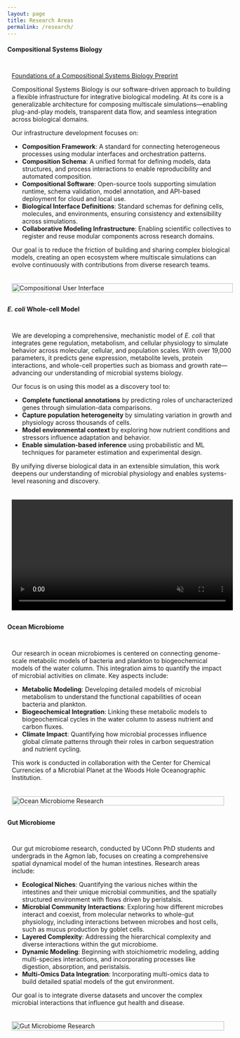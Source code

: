```yaml
---
layout: page
title: Research Areas
permalink: /research/
---
```


#### Compositional Systems Biology
<div style="display: flex; flex-direction: column; align-items: flex-start;">
  <!-- Text Section -->
  <div style="padding: 10px; width: 100%;">
    <p><a href="https://arxiv.org/abs/2408.00942">Foundations of a Compositional Systems Biology Preprint</a></p>
    <p>Compositional Systems Biology is our software-driven approach to building a flexible infrastructure for integrative biological modeling. At its core is a generalizable architecture for composing multiscale simulations—enabling plug-and-play models, transparent data flow, and seamless integration across biological domains.</p>
    <p>Our infrastructure development focuses on:</p>
    <ul>
      <li><strong>Composition Framework</strong>: A standard for connecting heterogeneous processes using modular interfaces and orchestration patterns.</li>
      <li><strong>Composition Schema</strong>: A unified format for defining models, data structures, and process interactions to enable reproducibility and automated composition.</li>
      <li><strong>Compositional Software</strong>: Open-source tools supporting simulation runtime, schema validation, model annotation, and API-based deployment for cloud and local use.</li>
      <li><strong>Biological Interface Definitions</strong>: Standard schemas for defining cells, molecules, and environments, ensuring consistency and extensibility across simulations.</li>
      <li><strong>Collaborative Modeling Infrastructure</strong>: Enabling scientific collectives to register and reuse modular components across research domains.</li>
    </ul>
    <p>Our goal is to reduce the friction of building and sharing complex biological models, creating an open ecosystem where multiscale simulations can evolve continuously with contributions from diverse research teams.</p>
  </div>
  <!-- Figure Section -->
  <div style="padding: 10px; width: 100%;">
    <img src="https://raw.githubusercontent.com/eagmon/eagmon.github.io/master/images/user_demo.png" 
         alt="Compositional User Interface" style="width: 100%; height: auto;">
  </div>
</div>


#### <i>E. coli</i> Whole-cell Model
<div style="display: flex; flex-direction: column; align-items: flex-start;"> 
  <div style="width: 100%; padding: 10px;"> 
    <p>
        We are developing a comprehensive, mechanistic model of <i>E. coli</i> that integrates gene regulation, metabolism, and cellular physiology to simulate behavior across molecular, cellular, and population scales. 
        With over 19,000 parameters, it predicts gene expression, metabolite levels, protein interactions, and whole-cell properties such as biomass and growth rate—advancing our understanding of microbial systems biology.
    </p>
    <p>
        Our focus is on using this model as a discovery tool to:
    </p>
    <ul>
      <li><strong>Complete functional annotations</strong> by predicting roles of uncharacterized genes through simulation-data comparisons.</li>
      <li><strong>Capture population heterogeneity</strong> by simulating variation in growth and physiology across thousands of cells.</li>
      <li><strong>Model environmental context</strong> by exploring how nutrient conditions and stressors influence adaptation and behavior.</li>
      <li><strong>Enable simulation-based inference</strong> using probabilistic and ML techniques for parameter estimation and experimental design.</li>
    </ul>
    <p>By unifying diverse biological data in an extensible simulation, this work deepens our understanding of microbial physiology and enables systems-level reasoning and discovery.</p>
  </div> 
  <div style="width: 100%; padding: 10px;"> 
      <video autoplay loop muted playsinline style="width: 100%; height: auto;" controls>
        <source src="https://raw.githubusercontent.com/eagmon/eagmon.github.io/master/images/morowitz.mp4" type="video/mp4">
        Your browser does not support the video tag.
      </video>
  </div>
</div>




#### Ocean Microbiome
<div style="display: flex; flex-wrap: wrap; align-items: flex-start;">
  <div style="flex: 1 1 60%; padding: 10px;">
    <p>Our research in ocean microbiomes is centered on connecting genome-scale metabolic models of bacteria and plankton to biogeochemical models of the water column. This integration aims to quantify the impact of microbial activities on climate. Key aspects include:</p>
    <ul>
      <li><strong>Metabolic Modeling</strong>: Developing detailed models of microbial metabolism to understand the functional capabilities of ocean bacteria and plankton.</li>
      <li><strong>Biogeochemical Integration</strong>: Linking these metabolic models to biogeochemical cycles in the water column to assess nutrient and carbon fluxes.</li>
      <li><strong>Climate Impact</strong>: Quantifying how microbial processes influence global climate patterns through their roles in carbon sequestration and nutrient cycling.</li>
    </ul>
    <p>This work is conducted in collaboration with the Center for Chemical Currencies of a Microbial Planet at the Woods Hole Oceanographic Institution.</p>
  </div>
  <div style="flex: 1 1 40%; padding: 10px;">
    <img src="https://raw.githubusercontent.com/eagmon/eagmon.github.io/master/images/watercolumn.png" alt="Ocean Microbiome Research" style="width: 100%; height: auto;">
  </div>
</div>

#### Gut Microbiome
<div style="display: flex; flex-wrap: wrap; align-items: flex-start;">
  <div style="flex: 1 1 60%; padding: 10px;">
    <p>Our gut microbiome research, conducted by UConn PhD students and undergrads in the Agmon lab, focuses on creating a comprehensive spatial dynamical model of the human intestines. Research areas include:</p>
    <ul>
      <li><strong>Ecological Niches</strong>: Quantifying the various niches within the intestines and their unique microbial communities, and the spatially structured environment with flows driven by peristalsis.</li>
      <li><strong>Microbial Community Interactions</strong>: Exploring how different microbes interact and coexist, from molecular networks to whole-gut physiology, including interactions between microbes and host cells, such as mucus production by goblet cells.</li>
      <li><strong>Layered Complexity</strong>: Addressing the hierarchical complexity and diverse interactions within the gut microbiome.</li>
      <li><strong>Dynamic Modeling</strong>: Beginning with stoichiometric modeling, adding multi-species interactions, and incorporating processes like digestion, absorption, and peristalsis.</li>
      <li><strong>Multi-Omics Data Integration</strong>: Incorporating multi-omics data to build detailed spatial models of the gut environment.</li>
    </ul>
    <p>Our goal is to integrate diverse datasets and uncover the complex microbial interactions that influence gut health and disease.</p>
  </div>
  <div style="flex: 1 1 40%; padding: 10px;">
    <img src="https://raw.githubusercontent.com/eagmon/eagmon.github.io/master/images/gutmodel.png" alt="Gut Microbiome Research" style="width: 100%; height: auto;">
  </div>
</div>

